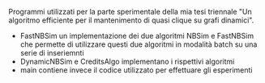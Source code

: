 Programmi utilizzati per la parte sperimentale della mia tesi triennale "Un algoritmo efficiente per il mantenimento di quasi clique su grafi dinamici".

- FastNBSim un implementazione dei due algoritmi NBSim e FastNBSim che permette di utilizzare questi due algoritmi in modalità batch su una serie di inseriemnti
- DynamicNBSim e CreditsAlgo implementano i rispettivi algoritmi
- main contiene invece il codice utilizzato per effettuare gli esperimenti
